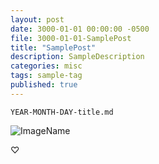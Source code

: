 ```yaml
---
layout: post
date: 3000-01-01 00:00:00 -0500
file: 3000-01-01-SamplePost
title: "SamplePost"
description: SampleDescription
categories: misc
tags: sample-tag
published: true
---
```


`YEAR-MONTH-DAY-title.md`

![ImageName]({{site.baseurl}}/assets/images/Sample.jpg)

♡